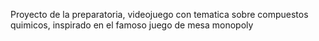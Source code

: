 Proyecto de la preparatoria, videojuego con tematica sobre compuestos quimicos, inspirado en el famoso juego de mesa monopoly
